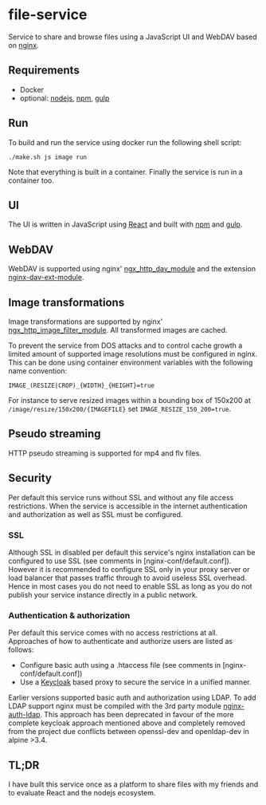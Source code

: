 # file-service
Service to share and browse files using a JavaScript UI and WebDAV based on [nginx](http://nginx.org).

## Requirements

- Docker
- optional: [nodejs](https://nodejs.org/), [npm](https://www.npmjs.com/), [gulp](http://gulpjs.com/)


## Run

To build and run the service using docker run the following shell script:
```
./make.sh js image run
```
Note that everything is built in a container. Finally the service is run in a container too.


## UI

The UI is written in JavaScript using [React](https://facebook.github.io/react/) and built with [npm](https://www.npmjs.com/) and [gulp](http://gulpjs.com/).


## WebDAV

WebDAV is supported using nginx' [ngx_http_dav_module](http://nginx.org/en/docs/http/ngx_http_dav_module.html) and the extension [nginx-dav-ext-module](https://github.com/arut/nginx-dav-ext-module).


## Image transformations

Image transformations are supported by nginx' [ngx_http_image_filter_module](http://nginx.org/en/docs/http/ngx_http_image_filter_module.html).
All transformed images are cached.

To prevent the service from DOS attacks and to control cache growth a limited amount of supported image resolutions must be configured in nginx.
This can be done using container environment variables with the following name convention:
```
IMAGE_(RESIZE|CROP)_{WIDTH}_{HEIGHT}=true
```

For instance to serve resized images within a bounding box of 150x200 at `/image/resize/150x200/{IMAGEFILE}` set `IMAGE_RESIZE_150_200=true`.


## Pseudo streaming

HTTP pseudo streaming is supported for mp4 and flv files.


## Security

Per default this service runs without SSL and without any file access restrictions.
When the service is accessible in the internet authentication and authorization as well as SSL must be configured.

### SSL

Although SSL in disabled per default this service's nginx installation can be configured to use SSL (see comments in [nginx-conf/default.conf]).
However it is recommended to configure SSL only in your proxy server or load balancer that passes traffic through to avoid useless SSL overhead.
Hence in most cases you do not need to enable SSL as long as you do not publish your service instance directly in a public network.

### Authentication & authorization

Per default this service comes with no access restrictions at all.
Approaches of how to authenticate and authorize users are listed as follows:

- Configure basic auth using a .htaccess file (see comments in [nginx-conf/default.conf])
- Use a [Keycloak](http://www.keycloak.org/) based proxy to secure the service in a unified manner.

Earlier versions supported basic auth and authorization using LDAP.
To add LDAP support nginx must be compiled with the 3rd party module [nginx-auth-ldap](https://github.com/kvspb/nginx-auth-ldap).
This approach has been deprecated in favour of the more complete keycloak approach mentioned above and completely removed from the project due conflicts between openssl-dev and openldap-dev in alpine >3.4.


## TL;DR

I have built this service once as a platform to share files with my friends and to evaluate React and the nodejs ecosystem.
